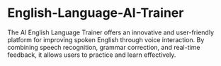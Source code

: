 # English-Language-AI-Trainer
The AI English Language Trainer offers an innovative and user-friendly platform for improving spoken English through voice interaction. By combining speech recognition, grammar correction, and real-time feedback, it allows users to practice and learn effectively.
